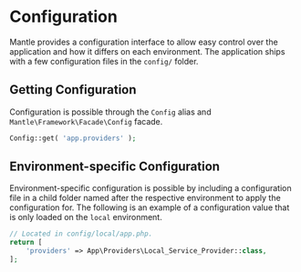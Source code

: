 Configuration
=============

Mantle provides a configuration interface to allow easy control over the application and how it differs on each environment. The application ships with a few configuration files in the `config/` folder.


## Getting Configuration
Configuration is possible through the `Config` alias and `Mantle\Framework\Facade\Config` facade.

```php
Config::get( 'app.providers' );
```

## Environment-specific Configuration
Environment-specific configuration is possible by including a configuration file in a child folder named after the respective environment to apply the configuration for. The following is an example of a configuration value that is only loaded on the `local` environment.

```php
// Located in config/local/app.php.
return [
	'providers' => App\Providers\Local_Service_Provider::class,
];
```

